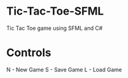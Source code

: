 # Tic-Tac-Toe-SFML
Tic Tac Toe game using SFML and C#

# Controls
N - New Game
S - Save Game
L - Load Game


